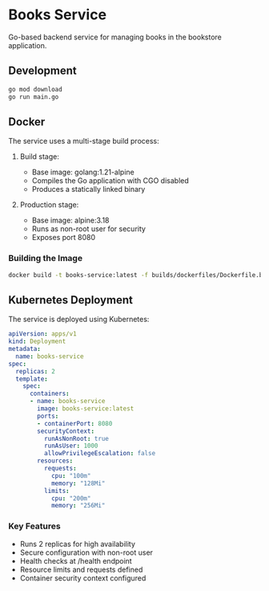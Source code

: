 # Books Service

Go-based backend service for managing books in the bookstore application.

## Development

```bash
go mod download
go run main.go
```

## Docker

The service uses a multi-stage build process:

1. Build stage:
   - Base image: golang:1.21-alpine
   - Compiles the Go application with CGO disabled
   - Produces a statically linked binary

2. Production stage:
   - Base image: alpine:3.18
   - Runs as non-root user for security
   - Exposes port 8080

### Building the Image

```bash
docker build -t books-service:latest -f builds/dockerfiles/Dockerfile.backend .
```

## Kubernetes Deployment

The service is deployed using Kubernetes:

```yaml
apiVersion: apps/v1
kind: Deployment
metadata:
  name: books-service
spec:
  replicas: 2
  template:
    spec:
      containers:
      - name: books-service
        image: books-service:latest
        ports:
        - containerPort: 8080
        securityContext:
          runAsNonRoot: true
          runAsUser: 1000
          allowPrivilegeEscalation: false
        resources:
          requests:
            cpu: "100m"
            memory: "128Mi"
          limits:
            cpu: "200m"
            memory: "256Mi"
```

### Key Features
- Runs 2 replicas for high availability
- Secure configuration with non-root user
- Health checks at /health endpoint
- Resource limits and requests defined
- Container security context configured

